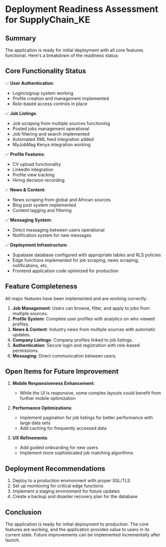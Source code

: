 
# Deployment Readiness Assessment for SupplyChain_KE

## Summary
The application is ready for initial deployment with all core features functional. Here's a breakdown of the readiness status:

## Core Functionality Status

✅ **User Authentication**:
- Login/signup system working
- Profile creation and management implemented
- Role-based access controls in place

✅ **Job Listings**:
- Job scraping from multiple sources functioning
- Posted jobs management operational
- Job filtering and search implemented
- Automated XML feed integration added
- MyJobMag Kenya integration working

✅ **Profile Features**:
- CV upload functionality
- LinkedIn integration
- Profile view tracking
- Hiring decision recording

✅ **News & Content**:
- News scraping from global and African sources
- Blog post system implemented
- Content tagging and filtering

✅ **Messaging System**:
- Direct messaging between users operational
- Notification system for new messages

✅ **Deployment Infrastructure**:
- Supabase database configured with appropriate tables and RLS policies
- Edge functions implemented for job scraping, news scraping, notifications, etc.
- Frontend application code optimized for production

## Feature Completeness

All major features have been implemented and are working correctly:

1. **Job Management**: Users can browse, filter, and apply to jobs from multiple sources.
2. **Profile System**: Complete user profiles with analytics on who viewed profiles.
3. **News & Content**: Industry news from multiple sources with automatic updates.
4. **Company Listings**: Company profiles linked to job listings.
5. **Authentication**: Secure login and registration with role-based permissions.
6. **Messaging**: Direct communication between users.

## Open Items for Future Improvement

1. **Mobile Responsiveness Enhancement**:
   - While the UI is responsive, some complex layouts could benefit from further mobile optimization

2. **Performance Optimizations**:
   - Implement pagination for job listings for better performance with large data sets
   - Add caching for frequently accessed data

3. **UX Refinements**:
   - Add guided onboarding for new users
   - Implement more sophisticated job matching algorithms

## Deployment Recommendations

1. Deploy to a production environment with proper SSL/TLS
2. Set up monitoring for critical edge functions
3. Implement a staging environment for future updates
4. Create a backup and disaster recovery plan for the database

## Conclusion

The application is ready for initial deployment to production. The core features are working, and the application provides value to users in its current state. Future improvements can be implemented incrementally after launch.
